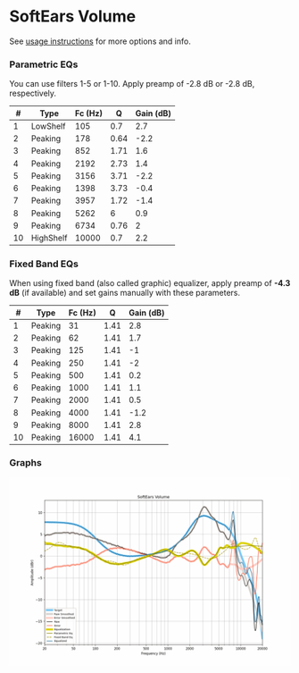 # SoftEars Volume
See [usage instructions](https://github.com/jaakkopasanen/AutoEq#usage) for more options and info.

### Parametric EQs
You can use filters 1-5 or 1-10. Apply preamp of -2.8 dB or -2.8 dB, respectively.

|   # | Type      |   Fc (Hz) |    Q |   Gain (dB) |
|-----|-----------|-----------|------|-------------|
|   1 | LowShelf  |       105 | 0.7  |         2.7 |
|   2 | Peaking   |       178 | 0.64 |        -2.2 |
|   3 | Peaking   |       852 | 1.71 |         1.6 |
|   4 | Peaking   |      2192 | 2.73 |         1.4 |
|   5 | Peaking   |      3156 | 3.71 |        -2.2 |
|   6 | Peaking   |      1398 | 3.73 |        -0.4 |
|   7 | Peaking   |      3957 | 1.72 |        -1.4 |
|   8 | Peaking   |      5262 | 6    |         0.9 |
|   9 | Peaking   |      6734 | 0.76 |         2   |
|  10 | HighShelf |     10000 | 0.7  |         2.2 |

### Fixed Band EQs
When using fixed band (also called graphic) equalizer, apply preamp of **-4.3 dB** (if available) and set gains manually with these parameters.

|   # | Type    |   Fc (Hz) |    Q |   Gain (dB) |
|-----|---------|-----------|------|-------------|
|   1 | Peaking |        31 | 1.41 |         2.8 |
|   2 | Peaking |        62 | 1.41 |         1.7 |
|   3 | Peaking |       125 | 1.41 |        -1   |
|   4 | Peaking |       250 | 1.41 |        -2   |
|   5 | Peaking |       500 | 1.41 |         0.2 |
|   6 | Peaking |      1000 | 1.41 |         1.1 |
|   7 | Peaking |      2000 | 1.41 |         0.5 |
|   8 | Peaking |      4000 | 1.41 |        -1.2 |
|   9 | Peaking |      8000 | 1.41 |         2.8 |
|  10 | Peaking |     16000 | 1.41 |         4.1 |

### Graphs
![](./SoftEars%20Volume.png)
